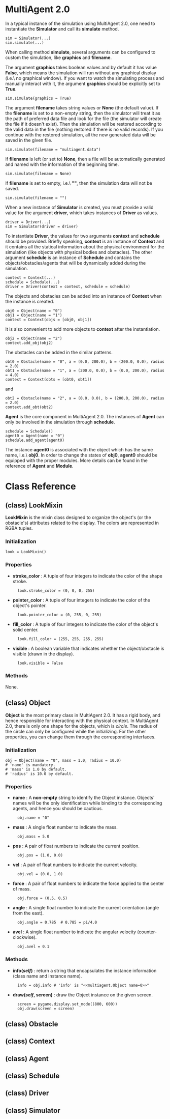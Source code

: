 # MultiAgent 2.0
In a typical instance of the simulation using MultiAgent 2.0,
one need to instantiate the <b>Simulator</b> and call its <b>simulate</b> method.

	sim = Simulator(...)
	sim.simulate(...)

When calling method <b>simulate</b>, several arguments can be configured to custom the simulation,
like <b>graphics</b> and <b>filename</b>.

The argument <b>graphics</b> takes boolean values and by default it has value <b>False</b>,
which means the simulation will run without any graphical display (i.e.\ no graphical window).
If you want to watch the simulating process and manually interact with it, the argument <b>graphics</b>
should be explicitly set to <b>True</b>.

 	sim.simulate(graphics = True)

The argument <b>filename</b> takes string values or <b>None</b> (the default value).
If the <b>filename</b> is set to a non-empty string, then the simulator will treat it as
the path of preferred data file and look for the file (the simulator will create the file
if it doesn't exist). Then the simulation will be restored according to the valid data
in the file (nothing restored if there is no valid records).
If you continue with the restored simulation,
all the new generated data will be saved in the given file.

 	sim.simulate(filename = "multiagent.data")

If <b>filename</b> is left (or set to) <b>None</b>, then a file will be automatically generated and
named with the information of the beginning time.

 	sim.simulate(filename = None)

If <b>filename</b> is set to empty, i.e.\ <b>""</b>, then the simulation data will not be saved.

 	sim.simulate(filename = "")

When a new instance of <b>Simulator</b> is created, you must provide a valid value for the argument
<b>driver</b>, which takes instances of <b>Driver</b> as values.

	driver = Driver(...)
	sim = Simulator(driver = driver)

To instantiate <b>Driver</b>, the values for two arguments <b>context</b> and <b>schedule</b> should
be provided. Briefly speaking, <b>context</b> is an instance of <b>Context</b> and it contains
all the statical information about the physical environment for the simulation (like objects with
physical bodies and obstacles). The other argument <b>schedule</b> is an instance of <b>Schedule</b> and
contains the objects/obstacles/agents that will be dynamically added during the simulation.

	context = Context(...)
	schedule = Schedule(...)
	driver = Driver(context = context, schedule = schedule)

The objects and obstacles can be added into an instance of <b>Context</b> when the instance is created.

	obj0 = Object(name = "0")
	obj1 = Object(name = "1")
	context = Context(objs = [obj0, obj1])

It is also convenient to add more objects to <b>context</b> after the instantiation.

	obj2 = Object(name = "2")
	context.add_obj(obj2)

The obstacles can be added in the similar patterns.

	obt0 = Obstacle(name = "0", a = (0.0, 200.0), b = (200.0, 0.0), radius = 2.0)
	obt1 = Obstacle(name = "1", a = (200.0, 0.0), b = (0.0, 200.0), radius = 4.0)
	context = Context(obts = [obt0, obt1])

and

	obt2 = Obstacle(name = "2", a = (0.0, 0.0), b = (200.0, 200.0), radius = 2.0)
	context.add_obt(obt2)

<b>Agent</b> is the core component in MultiAgent 2.0. The instances of <b>Agent</b> can only
be involved in the simulation through <b>schedule</b>.

	schedule = Schedule()
	agent0 = Agent(name = "0")
	schedule.add_agent(agent0)

The instance <b>agent0</b> is associated with the object which has the same name, i.e.\ <b>obj0</b>.
In order to change the states of <b>obj0</b>, <b>agent0</b> should be equipped with
the proper modules. More details can be found in the reference of <b>Agent</b> and <b>Module</b>.

# Class Reference

## (class) LookMixin

<b>LookMixin</b> is the mixin class designed to organize the object's
(or the obstacle's) attributes related to the display. The colors are
represented in RGBA tuples.

### Initialization

	look = LookMixin()

### Properties
- <b>stroke_color</b> : A tuple of four integers to indicate the color of the shape stroke.

		look.stroke_color = (0, 0, 0, 255)

- <b>pointer_color</b> : A tuple of four integers to indicate the color of the object's pointer.

		look.pointer_color = (0, 255, 0, 255)

- <b>fill_color</b> : A tuple of four integers to indicate the color of the object's solid center.

		look.fill_color = (255, 255, 255, 255)

- <b>visible</b> : A boolean variable that indicates whether the object/obstacle is visible (drawn in the display).

		look.visible = False

### Methods

None.

## (class) Object

<b>Object</b> is the most primary class in MultiAgent 2.0. It has a rigid body,
and hence responsible for interacting with the physical context. In MultiAgent 2.0,
there is only one shape for the objects, which is <i>circle</i>. The radius of the
circle can only be configured while the initializing. For the other properties,
you can change them through the corresponding interfaces.

### Initialization

	obj = Object(name = "0", mass = 1.0, radius = 10.0)
	# 'name' is mandatory.
	# 'mass' is 1.0 by default.
	# 'radius' is 10.0 by default.

### Properties
- <b>name</b> : A <b>non-empty</b> string to identify the Object instance.
Objects' names will be the only identification while binding to the corresponding agents,
and hence you should be cautious.  

		obj.name = "0"

- <b>mass</b> : A single float number to indicate the mass.

		obj.mass = 5.0

- <b>pos</b> : A pair of float numbers to indicate the current position.

		obj.pos = (1.0, 0.0)

- <b>vel</b> : A pair of float numbers to indicate the current velocity.

		obj.vel = (0.0, 1.0)

- <b>force</b> : A pair of float numbers to indicate the force applied to the center of mass.

		obj.force = (0.5, 0.5)

- <b>angle</b> : A single float number to indicate the current orientation (angle from the east).

		obj.angle = 0.785  # 0.785 = pi/4.0

- <b>avel</b> : A single float number to indicate the angular velocity (counter-clockwise).

		obj.avel = 0.1  

### Methods

- <b>info(<i>self</i>)</b> : return a string that encapsulates the instance information (class name and instance name).

		info = obj.info # 'info' is "<<multiagent.Object name=0>>"

- <b>draw(<i>self</i>, screen)</b> : draw the Object instance on the given screen.

		screen = pygame.display.set_mode((800, 600))
		obj.draw(screen = screen)

## (class) Obstacle
## (class) Context
## (class) Agent
## (class) Schedule
## (class) Driver
## (class) Simulator
